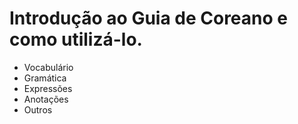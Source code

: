 # Introdução ao Guia de Coreano e como utilizá-lo.

- Vocabulário
- Gramática
- Expressões
- Anotações
- Outros